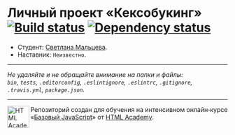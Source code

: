 # Личный проект «Кексобукинг» [![Build status][travis-image]][travis-url] [![Dependency status][dependency-image]][dependency-url]

* Студент: [Светлана Мальцева](https://up.htmlacademy.ru/javascript/8/user/88410).
* Наставник: `Неизвестно`.

---

_Не удаляйте и не обращайте внимание на папки и файлы:_<br>
_`bin`, `tests`, `.editorconfig`, `.eslintignore`, `.eslintrc`, `.gitignore`, `.travis.yml`, `package.json`._

---

<a href="https://htmlacademy.ru/intensive/javascript"><img align="left" width="50" height="50" title="HTML Academy" src="https://up.htmlacademy.ru/static/img/intensive/javascript/logo-for-github.svg"></a>

Репозиторий создан для обучения на интенсивном онлайн‑курсе «[Базовый JavaScript](https://htmlacademy.ru/intensive/javascript)» от [HTML Academy](https://htmlacademy.ru).

[travis-image]: https://travis-ci.org/htmlacademy-javascript/88410-keksobooking.svg?branch=master
[travis-url]: https://travis-ci.org/htmlacademy-javascript/88410-keksobooking
[dependency-image]: https://david-dm.org/htmlacademy-javascript/88410-keksobooking.svg?style=flat-square
[dependency-url]: https://david-dm.org/htmlacademy-javascript/88410-keksobooking
